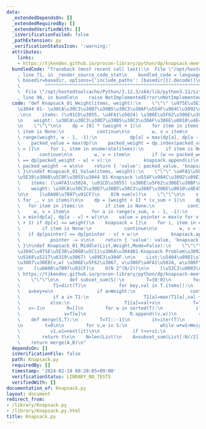 ```yaml
---
data:
  _extendedDependsOn: []
  _extendedRequiredBy: []
  _extendedVerifiedWith: []
  _isVerificationFailed: false
  _pathExtension: py
  _verificationStatusIcon: ':warning:'
  attributes:
    links:
    - https://tjkendev.github.io/procon-library/python/dp/knapsack-meet-in-the-middle.html
  bundledCode: "Traceback (most recent call last):\n  File \"/opt/hostedtoolcache/Python/3.12.3/x64/lib/python3.12/site-packages/onlinejudge_verify/documentation/build.py\"\
    , line 71, in _render_source_code_stat\n    bundled_code = language.bundle(stat.path,\
    \ basedir=basedir, options={'include_paths': [basedir]}).decode()\n          \
    \         ^^^^^^^^^^^^^^^^^^^^^^^^^^^^^^^^^^^^^^^^^^^^^^^^^^^^^^^^^^^^^^^^^^^^^^^^^^^^^^^^^\n\
    \  File \"/opt/hostedtoolcache/Python/3.12.3/x64/lib/python3.12/site-packages/onlinejudge_verify/languages/python.py\"\
    , line 96, in bundle\n    raise NotImplementedError\nNotImplementedError\n"
  code: "def Knapsack_01_Weight(items, weight):\n    \"\"\" \u975E\u5E38\u306B\u8EFD\
    \u3044 01- \u30CA\u30C3\u30D7\u30B5\u30C3\u30AF\u554F\u984C\u3092\u89E3\u304F\
    .\n\n    items: (\u91CD\u3055, \u4FA1\u5024) \u306E\u5F62\u306E\u30BF\u30D7\u30EB\
    \n    weight: \u30CA\u30C3\u30D7\u30B5\u30C3\u30AF\u306E\u8010\u4E45\u91CD\u91CF\
    \n    \"\"\"\n\n    dp = [0] * (weight + 1)\n    for item in items:\n        if\
    \ item is None:\n            continue\n\n        w, v = item\n        for a in\
    \ range(weight, w - 1, -1):\n            dp[a] = max(dp[a], dp[a - w] + v)\n\n\
    \    packed_value = max(dp)\n    packed_weight = dp.index(packed_value)\n    knapsack\
    \ = []\n    for i, item in enumerate(items):\n        if item is None:\n     \
    \       continue\n\n        w, v = item\n        if (w <= packed_weight) and (dp[packed_weight]\
    \ == dp[packed_weight - w] + v):\n            knapsack.append(i)\n           \
    \ packed_weight -= w\n\n    return { 'value': packed_value, 'knapsack': knapsack\
    \ }\n\ndef Knapsack_01_Value(items, weight):\n    \"\"\" \u4FA1\u5024\u304C\u975E\
    \u5E38\u306B\u5C0F\u3055\u3044 01-Knapsack \u554F\u984C\u3092\u89E3\u304F.\n\n\
    \    items: (\u4FA1\u5024, \u91CD\u3055) \u306E\u5F62\u306E\u30BF\u30D7\u30EB\n\
    \    weight: \u30CA\u30C3\u30D7\u30B5\u30C3\u30AF\u306E\u8010\u4E45\u91CD\u91CF\
    \n\n    [\u8A08\u7B97\u91CF]\n    O(N sum(v))\n    \"\"\"\n\n    v_sum = sum(v\
    \ for _, v in items)\n\n    dp = [weight + 1] * (v_sum + 1)\n    dp[0] = 0\n \
    \   for item in items:\n        if item is None:\n            continue\n\n   \
    \     w, v = item\n        for a in range(v_sum, v - 1, -1):\n            dp[a]\
    \ = min(dp[a], dp[a - v] + w)\n\n    value = pointer = max(v for v in range(v_sum\
    \ + 1) if dp[v] <= weight)\n    knapsack = []\n    for i, item in enumerate(items):\n\
    \        if item is None:\n            continue\n\n        w, v = item\n     \
    \   if dp[pointer] == dp[pointer - v] + w:\n            knapsack.append(i)\n \
    \           pointer -= v\n\n    return { 'value': value, 'knapsack': knapsack\
    \ }\n\ndef Knapsack_01_Middle(List,Weight,Mode=False):\n    \"\"\"\u500B\u6570\
    \u304C\u975E\u5E38\u306B\u5C11\u306A\u304401-Knapsack Problem\u3092 (\u534A\u5206\
    \u5168\u5217\u6319\u3067) \u89E3\u304F.\n\n    List:\u5404\u8981\u7D20\u306F\u30BF\
    \u30D7\u30EB(v,w) \u306E\u5F62\u3067, v\u306F\u4FA1\u5024, w\u306F\u91CD\u3055\
    \n    [\u8A08\u7B97\u91CF]\n    O(N 2^(N/2))\n\n    [\u53C2\u8003\u5143]\n   \
    \ https://tjkendev.github.io/procon-library/python/dp/knapsack-meet-in-the-middle.html\n\
    \    \"\"\"\n\n    def subset_sum(S):\n        T={0:0}\n        for v,w in S:\n\
    \            T1=dict(T)\n            for key,val in T.items():\n             \
    \   a=key+w\n                if a>Weight:\n                    continue\n    \
    \            if a in T1:\n                    T1[a]=max(T1[a],val + v)\n     \
    \           else:\n                    T1[a]=val+v\n            T=T1\n\n     \
    \   v=-1\n        R=[]\n        for w in sorted(T):\n            if T[w]>v:\n\
    \                v=T[w]\n                R.append((v,w))\n        return R\n\n\
    \    def merge(S,T):\n        T=T[::-1]\n        it=iter(T)\n        v1,w1=next(it)\n\
    \n        t=0\n\n        for v,w in S:\n            while w+w1>Weight:\n     \
    \           v1,w1=next(it)\n\n            if t<v+v1:\n                t=v+v1\n\
    \        return t\n\n    N=len(List)\n    A=subset_sum(List[:N//2])\n    B=subset_sum(List[N//2:])\n\
    \    return merge(A,B)\n"
  dependsOn: []
  isVerificationFile: false
  path: Knapsack.py
  requiredBy: []
  timestamp: '2024-02-18 00:28:05+09:00'
  verificationStatus: LIBRARY_NO_TESTS
  verifiedWith: []
documentation_of: Knapsack.py
layout: document
redirect_from:
- /library/Knapsack.py
- /library/Knapsack.py.html
title: Knapsack.py
---
```

